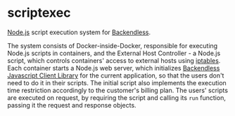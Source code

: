 # scriptexec
[Node.js](https://nodejs.org/) script execution system for [Backendless](https://backendless.com/).

The system consists of Docker-inside-Docker, responsible for executing Node.js scripts in containers, and the External Host Controller - a Node.js script, which controls containers' access to external hosts using [iptables](https://www.wikiwand.com/en/Iptables). Each container starts a Node.js web server, which initializes [Backendless Javascript Client Library](https://backendless.com/backend-as-a-service/downloads/) for the current application, so that the users don't need to do it in their scripts. The initial script also implements the execution time restriction accordingly to the customer's billing plan. The users' scripts are executed on request, by requiring the script and calling its `run` function, passing it the request and response objects.